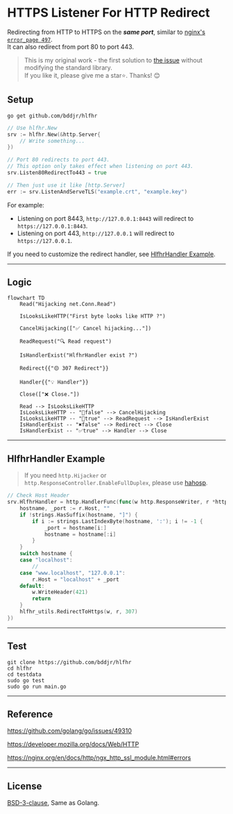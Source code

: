 # HTTPS Listener For HTTP Redirect

Redirecting from HTTP to HTTPS on the ***same port***, similar to [nginx's `error_page 497`](https://github.com/bddjr/hlfhr/discussions/18).  
It can also redirect from port 80 to port 443.

> This is my original work - the first solution to [the issue](https://github.com/golang/go/issues/49310) without modifying the standard library.  
> If you like it, please give me a star⭐. Thanks! 😊  

## Setup

```
go get github.com/bddjr/hlfhr
```

```go
// Use hlfhr.New
srv := hlfhr.New(&http.Server{
	// Write something...
})

// Port 80 redirects to port 443.  
// This option only takes effect when listening on port 443.
srv.Listen80RedirectTo443 = true

// Then just use it like [http.Server]
err := srv.ListenAndServeTLS("example.crt", "example.key")
```

For example:
- Listening on port 8443, `http://127.0.0.1:8443` will redirect to `https://127.0.0.1:8443`.  
- Listening on port 443, `http://127.0.0.1` will redirect to `https://127.0.0.1`.  

If you need to customize the redirect handler, see [HlfhrHandler Example](#HlfhrHandler-example).

---

## Logic

```mermaid
flowchart TD
	Read("Hijacking net.Conn.Read")

	IsLooksLikeHTTP("First byte looks like HTTP ?")

	CancelHijacking(["✅ Cancel hijacking..."])

	ReadRequest("🔍 Read request")

	IsHandlerExist("HlfhrHandler exist ?")

	Redirect{{"🟡 307 Redirect"}}

	Handler{{"💡 Handler"}}

	Close(["❌ Close."])

    Read --> IsLooksLikeHTTP
    IsLooksLikeHTTP -- "🔐false" --> CancelHijacking
    IsLooksLikeHTTP -- "📄true" --> ReadRequest --> IsHandlerExist
	IsHandlerExist -- "✖false" --> Redirect --> Close
	IsHandlerExist -- "✅true" --> Handler --> Close
```

---

## HlfhrHandler Example

> If you need `http.Hijacker` or `http.ResponseController.EnableFullDuplex`, please use [hahosp](https://github.com/bddjr/hahosp).

```go
// Check Host Header
srv.HlfhrHandler = http.HandlerFunc(func(w http.ResponseWriter, r *http.Request) {
	hostname, _port := r.Host, ""
	if !strings.HasSuffix(hostname, "]") {
		if i := strings.LastIndexByte(hostname, ':'); i != -1 {
			_port = hostname[i:]
			hostname = hostname[:i]
		}
	}
	switch hostname {
	case "localhost":
		//
	case "www.localhost", "127.0.0.1":
		r.Host = "localhost" + _port
	default:
		w.WriteHeader(421)
		return
	}
	hlfhr_utils.RedirectToHttps(w, r, 307)
})
```

---

## Test

```
git clone https://github.com/bddjr/hlfhr
cd hlfhr
cd testdata
sudo go test
sudo go run main.go
```

---

## Reference

https://github.com/golang/go/issues/49310  

https://developer.mozilla.org/docs/Web/HTTP

https://nginx.org/en/docs/http/ngx_http_ssl_module.html#errors

---

## License

[BSD-3-clause](LICENSE.txt), Same as Golang.
